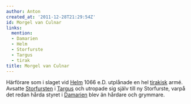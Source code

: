```yaml
---
author: Anton
created_at: '2011-12-28T21:29:54Z'
id: Morgel van Culnar
links:
  mention:
  - Damarien
  - Helm
  - Storfurste
  - Targus
  - tirak
title: Morgel van Culnar
---
```


Härförare som i slaget vid [Helm] 1066 e.D. utplånade en hel [tirakisk] armé. Avsatte [Storfursten]
i [Targus] och utropade sig själv till ny Storfurste, varpå det redan hårda styret i [Damarien] blev
än hårdare och grymmare.

  [Helm]: Helm
  [tirakisk]: tirak
  [Storfursten]: Storfurste
  [Targus]: Targus
  [Damarien]: Damarien
